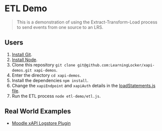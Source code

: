 # ETL Demo
> This is a demonstration of using the Extract-Transform-Load process to send events from one source to an LRS.

## Users
1. [Install Git](https://git-scm.com/).
1. [Install Node](https://nodejs.org/en/).
1. Clone this repository `git clone git@github.com:LearningLocker/xapi-demos.git xapi-demos`.
1. Enter the directory `cd xapi-demos`.
1. Install the dependencies `npm install`.
1. Change the `xapiEndpoint` and `xapiAuth` details in the [loadStatements.js file](/loadStatements.js).
1. Run the ETL process `node etl-demo/etl.js`.

## Real World Examples
- [Moodle xAPI Logstore Plugin](https://github.com/xAPI-vle/moodle-logstore_xapi)
